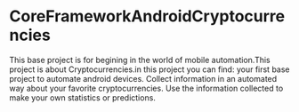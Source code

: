 # CoreFrameworkAndroidCryptocurrencies
This base project is for begining in the world of mobile automation.This project is about Cryptocurrencies.in this project you can find: your first base project to automate android devices. Collect information in an automated way about your favorite cryptocurrencies. Use the information collected to make your own statistics or predictions.
